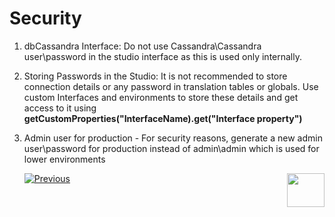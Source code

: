 # Security

1. dbCassandra Interface: Do not use Cassandra\Cassandra user\password in the studio interface as this is used only internally. 

2. Storing Passwords in the Studio: It is not recommended to store connection details or any password in translation tables or globals. Use custom Interfaces and environments to store these details and get access to it using **getCustomProperties("InterfaceName).get("Interface property")**

3. Admin user for production - For security reasons, generate a new admin user\password for production instead of admin\admin which is used for lower environments 
  
   [![Previous](/articles/images/Previous.png)](/articles/COE/Fabric_Implementation_Best_Practices/best_practice_iid_finder.md) [<img align="right" width="60" height="54" src="/articles/images/Next.png">](/articles/COE/Fabric_Implementation_Best_Practices/best_practice_broadway.md)
